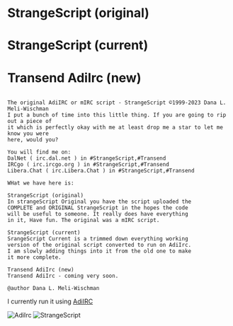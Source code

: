 # StrangeScript (original)
# StrangeScript (current)
# Transend AdiIrc (new)

```

The original AdiIRC or mIRC script - StrangeScript ©1999-2023 Dana L. Meli-Wischman
I put a bunch of time into this little thing. If you are going to rip out a piece of
it which is perfectly okay with me at least drop me a star to let me know you were
here, would you?

You will find me on:
DalNet ( irc.dal.net ) in #StrangeScript,#Transend
IRCgo ( irc.ircgo.org ) in #StrangeScript,#Transend
Libera.Chat ( irc.Libera.Chat ) in #StrangeScript,#Transend

WHat we have here is: 

StrangeScript (original)
In strangeScript Original you have the script uploaded the
COMPLETE and ORIGINAL StrangeScript in the hopes the code
will be useful to someone. It really does have everything
in it, Have fun. The original was a mIRC script.

StrangeScript (current)
SrangeScript Current is a trimmed down everything working
version of the original script converted to run on AdiIrc.
I am slowly adding things into it from the old one to make
it more complete.

Transend AdiIrc (new)
Transend AdiIrc - coming very soon.

@author Dana L. Meli-Wischman

```

I currently run it using [AdiIRC](https://www.adiirc.com)

<img src="/StrangeScript/icons/AdiIRC.ico" alt="AdiIrc"/>

<img src="/image/StrangeScript.png" alt="StrangeScript"/>
